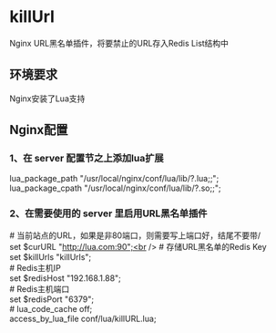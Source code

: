 # killUrl
Nginx URL黑名单插件，将要禁止的URL存入Redis List结构中

## 环境要求
Nginx安装了Lua支持

## Nginx配置
### 1、在 server 配置节之上添加lua扩展<br />
lua_package_path "/usr/local/nginx/conf/lua/lib/?.lua;;";<br />
lua_package_cpath "/usr/local/nginx/conf/lua/lib/?.so;;";<br />

### 2、在需要使用的 server 里启用URL黑名单插件<br />
&#35; 当前站点的URL，如果是非80端口，则需要写上端口好，结尾不要带/<br />
set $curURL "http://lua.com:90";<br />
&#35; 存储URL黑名单的Redis Key<br />
set $killUrls "killUrls";<br />
&#35; Redis主机IP<br />
set $redisHost "192.168.1.88";<br />
&#35; Redis主机端口<br />
set $redisPort "6379";<br />
&#35; lua_code_cache off;<br />
access_by_lua_file conf/lua/killURL.lua;<br />
